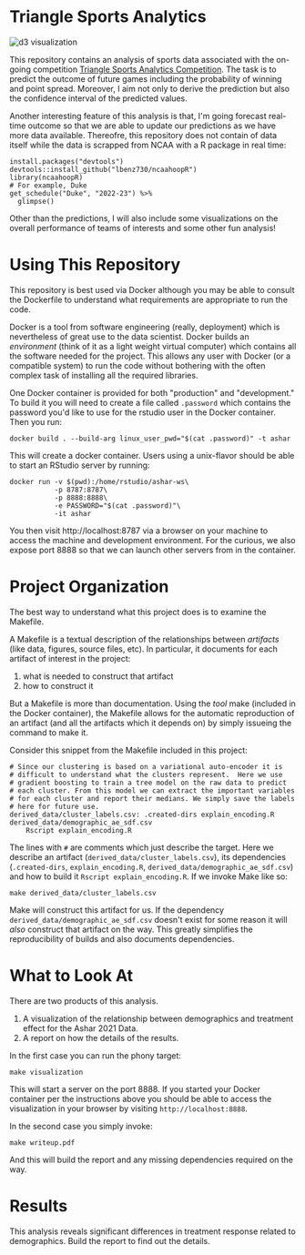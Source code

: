 Triangle Sports Analytics
========================================================

![d3 visualization](./static-figures/d3-vis.png)

This repository contains an analysis of sports data associated
with the on-going competition [Triangle Sports Analytics Competition](https://triangle-sports.github.io/). 
The task is to predict the outcome of future games including the probability of winning and point spread. 
Moreover, I aim not only to derive the prediction but also the confidence interval of the predicted values. 

Another interesting feature of this analysis is that, I'm going forecast real-time outcome so that we are able to update our predictions as 
we have more data available. Thereofre, this repository does not contain of data itself while the data is scrapped from NCAA with a 
R package in real time:

```{R}
install.packages("devtools")
devtools::install_github("lbenz730/ncaahoopR")
library(ncaahoopR)
# For example, Duke
get_schedule("Duke", "2022-23") %>%
  glimpse()
```
Other than the predictions, I will also include some visualizations on the overall performance of teams of interests and some other fun analysis!


Using This Repository
=====================

This repository is best used via Docker although you may be able to
consult the Dockerfile to understand what requirements are appropriate
to run the code.

Docker is a tool from software engineering (really, deployment) which
is nevertheless of great use to the data scientist. Docker builds an
_environment_ (think of it as a light weight virtual computer) which
contains all the software needed for the project. This allows any user
with Docker (or a compatible system) to run the code without bothering
with the often complex task of installing all the required libraries.

One Docker container is provided for both "production" and
"development." To build it you will need to create a file called
`.password` which contains the password you'd like to use for the
rstudio user in the Docker container. Then you run:

```
docker build . --build-arg linux_user_pwd="$(cat .password)" -t ashar
```

This will create a docker container. Users using a unix-flavor should
be able to start an RStudio server by running:

```
docker run -v $(pwd):/home/rstudio/ashar-ws\
           -p 8787:8787\
           -p 8888:8888\
           -e PASSWORD="$(cat .password)"\
           -it ashar
```

You then visit http://localhost:8787 via a browser on your machine to
access the machine and development environment. For the curious, we
also expose port 8888 so that we can launch other servers from in the
container.

Project Organization
====================

The best way to understand what this project does is to examine the
Makefile.

A Makefile is a textual description of the relationships between
_artifacts_ (like data, figures, source files, etc). In particular, it
documents for each artifact of interest in the project:

1. what is needed to construct that artifact
2. how to construct it

But a Makefile is more than documentation. Using the _tool_ make
(included in the Docker container), the Makefile allows for the
automatic reproduction of an artifact (and all the artifacts which it
depends on) by simply issueing the command to make it.

Consider this snippet from the Makefile included in this project:

```
# Since our clustering is based on a variational auto-encoder it is
# difficult to understand what the clusters represent.  Here we use
# gradient boosting to train a tree model on the raw data to predict
# each cluster. From this model we can extract the important variables
# for each cluster and report their medians. We simply save the labels
# here for future use.
derived_data/cluster_labels.csv: .created-dirs explain_encoding.R derived_data/demographic_ae_sdf.csv
	Rscript explain_encoding.R
```

The lines with `#` are comments which just describe the target. Here
we describe an artifact (`derived_data/cluster_labels.csv`), its
dependencies (`.created-dirs`, `explain_encoding.R`,
`derived_data/demographic_ae_sdf.csv`) and how to build it `Rscript
explain_encoding.R`. If we invoke Make like so:

```
make derived_data/cluster_labels.csv
```

Make will construct this artifact for us. If the dependency
`derived_data/demographic_ae_sdf.csv` doesn't exist for some reason it
will _also_ construct that artifact on the way. This greatly
simplifies the reproducibility of builds and also documents
dependencies.

What to Look At
===============

There are two products of this analysis.

1. A visualization of the relationship between demographics and
   treatment effect for the Ashar 2021 Data.
2. A report on how the details of the results.

In the first case you can run the phony target:

```
make visualization
```

This will start a server on the port 8888. If you started your Docker
container per the instructions above you should be able to access the
visualization in your browser by visiting `http://localhost:8888`.

In the second case you simply invoke:

```
make writeup.pdf
```

And this will build the report and any missing dependencies required
on the way.

Results
=======

This analysis reveals significant differences in treatment response
related to demographics. Build the report to find out the details.

